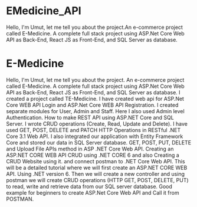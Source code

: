 # EMedicine_API
Hello, I'm Umut, let me tell you about the project.An e-commerce project called E-Medicine.    A complete full stack project using ASP.Net Core Web API as Back-End, React JS as Front-End, and SQL Server as database.

# E-Medicine 


Hello, I'm Umut, let me tell you about the project.
An e-commerce project called E-Medicine.
   A complete full stack project using ASP.Net Core Web API as Back-End, React JS as Front-End, and SQL Server as database. I created a project called TE-Medicine. I have created web api for ASP.Net Core WEB API Login and ASP.Net Core WEB API Registration. I created separate modules for User, Admin and Staff. Here I also used Admin level Authentication. How to make REST API using ASP.NET Core and SQL Server. I wrote CRUD operations (Create, Read, Update and Delete). I have used GET, POST, DELETE and PATCH HTTP Operations in RESTful .NET Core 3.1 Web API. I also integrated our application with Entity Framework Core and stored our data in SQL Server database. GET, POST, PUT, DELETE and Upload File APIs method in ASP .NET Core Web API. Creating an ASP.NET CORE WEB API CRUD using .NET CORE 6 and also Creating a CRUD Website using it.
and connect postman to .NET Core Web API. This will be a detailed tutorial where we will first create an ASP.NET CORE WEB API.
Using .NET version 6. Then we will create a new controller and using postman we will create CRUD operations (HTTP GET, POST, DELETE, PUT) to read, write and retrieve data from our SQL server database. Good example for beginners to create ASP.Net Core Web API and Call it from POSTMAN.
